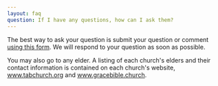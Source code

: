 ```yaml
---
layout: faq
question: If I have any questions, how can I ask them? 
---
```

The best way to ask your question is submit your question or comment [using this form](/feedback).  We will respond to your question as soon as possible.  

You may also go to any elder.  A listing of each church's elders and their contact information is contained on each church's website, <a href="https://tabchurch.org" target="_blank">www.tabchurch.org</a> and <a href="http://gracebible.church" target="_blank">www.gracebible.church</a>.